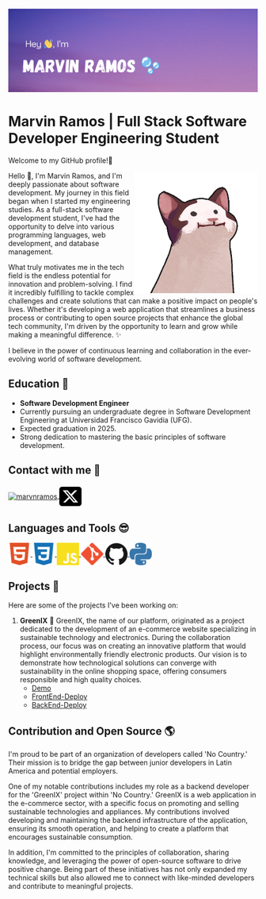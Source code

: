 ![cheese!](img/Header-Image.png)

# Marvin Ramos | Full Stack Software Developer Engineering Student
Welcome to my GitHub profile!🍂

<img align="right" width=250px alt="Cat" src="img/catgifdos.gif" />

Hello 👋, I'm Marvin Ramos, and I'm deeply passionate about software development. My journey in this field began when I started my engineering studies. As a full-stack software development student, I've had the opportunity to delve into various programming languages, web development, and database management.

What truly motivates me in the tech field is the endless potential for innovation and problem-solving. I find it incredibly fulfilling to tackle complex challenges and create solutions that can make a positive impact on people's lives. Whether it's developing a web application that streamlines a business process or contributing to open source projects that enhance the global tech community, I'm driven by the opportunity to learn and grow while making a meaningful difference. ✨

I believe in the power of continuous learning and collaboration in the ever-evolving world of software development. 


 


## Education 🧠
- **Software Development Engineer**
- Currently pursuing an undergraduate degree in Software Development Engineering at Universidad Francisco Gavidia (UFG).
- Expected graduation in 2025.
- Strong dedication to mastering the basic principles of software development.
## Contact with me 🤝
<p>
<a href="https://www.linkedin.com/in/marvn-ramos/" target="blank">
    <img align="center" src="https://img.icons8.com/color/48/000000/linkedin.png" alt="marvnramos"/>
</a>
<a href="https://twitter.com/marvnramos" target="blank">
    <img align="center" src="img/square-x-twitter.svg" alt="marvnramos" height="45px" width="45px" />
</a>
</p>

## Languages and Tools 😎
<p>
    <a href="" target="blank">
        <img align="center" src="img/html5-color.svg" alt="html5" height="45px" width="45px" />
    </a>
    <a href="" target="blank">
    <img align="center" src="img/css3-color.svg" alt="css" height="45px" width="45px" />
    </a>
    <a href="" target="blank">
        <img align="center" src="img/javascript-color.svg" alt="JavaScript" height="45px" width="45px" />
    </a>
    <a href="" target="blank">
    <img align="center" src="img/git-color.svg" alt="Git" height="45px" width="45px" />
    </a>
    <a href="" target="blank">
    <img align="center" src="img/github-color.svg" alt="Github" height="45px" width="45px" />
    </a>
    <a href="" target="blank">
    <img align="center" src="img/python-color.svg" alt="python" height="45px" width="45px" />
    </a>
</p>

## Projects 🫧
Here are some of the projects I've been working on:
1. **GreenIX** 🍃
GreenIX, the name of our platform, originated as a project dedicated to the development of an e-commerce website specializing in sustainable technology and electronics. During the collaboration process, our focus was on creating an innovative platform that would highlight environmentally friendly electronic products. Our vision is to demonstrate how technological solutions can converge with sustainability in the online shopping space, offering consumers responsible and high quality choices.
   - [Demo](https://youtu.be/yYlHbgjQfOc?si=cTy663IHN2-egK7W)
   - [FrontEnd-Deploy](https://c14-15-t-node-react.vercel.app/)
   - [BackEnd-Deploy](https://greenxi.zeabur.app/api/v1/docs/)


## Contribution and Open Source 🌎

I'm proud to be part of an organization of developers called 'No Country.' Their mission is to bridge the gap between junior developers in Latin America and potential employers.

One of my notable contributions includes my role as a backend developer for the 'GreenIX' project within 'No Country.' GreenIX is a web application in the e-commerce sector, with a specific focus on promoting and selling sustainable technologies and appliances. My contributions involved developing and maintaining the backend infrastructure of the application, ensuring its smooth operation, and helping to create a platform that encourages sustainable consumption.

In addition, I'm committed to the principles of collaboration, sharing knowledge, and leveraging the power of open-source software to drive positive change. Being part of these initiatives has not only expanded my technical skills but also allowed me to connect with like-minded developers and contribute to meaningful projects.
